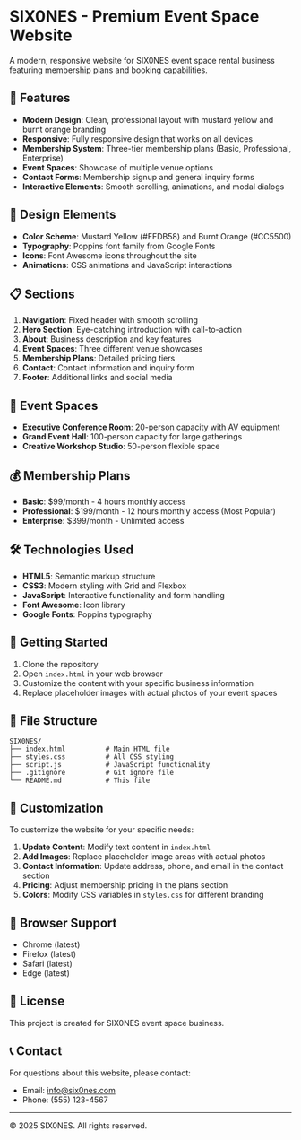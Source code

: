 # SIX0NES - Premium Event Space Website

A modern, responsive website for SIX0NES event space rental business featuring membership plans and booking capabilities.

## 🌟 Features

- **Modern Design**: Clean, professional layout with mustard yellow and burnt orange branding
- **Responsive**: Fully responsive design that works on all devices
- **Membership System**: Three-tier membership plans (Basic, Professional, Enterprise)
- **Event Spaces**: Showcase of multiple venue options
- **Contact Forms**: Membership signup and general inquiry forms
- **Interactive Elements**: Smooth scrolling, animations, and modal dialogs

## 🎨 Design Elements

- **Color Scheme**: Mustard Yellow (#FFDB58) and Burnt Orange (#CC5500)
- **Typography**: Poppins font family from Google Fonts
- **Icons**: Font Awesome icons throughout the site
- **Animations**: CSS animations and JavaScript interactions

## 📋 Sections

1. **Navigation**: Fixed header with smooth scrolling
2. **Hero Section**: Eye-catching introduction with call-to-action
3. **About**: Business description and key features
4. **Event Spaces**: Three different venue showcases
5. **Membership Plans**: Detailed pricing tiers
6. **Contact**: Contact information and inquiry form
7. **Footer**: Additional links and social media

## 🏢 Event Spaces

- **Executive Conference Room**: 20-person capacity with AV equipment
- **Grand Event Hall**: 100-person capacity for large gatherings
- **Creative Workshop Studio**: 50-person flexible space

## 💰 Membership Plans

- **Basic**: $99/month - 4 hours monthly access
- **Professional**: $199/month - 12 hours monthly access (Most Popular)
- **Enterprise**: $399/month - Unlimited access

## 🛠️ Technologies Used

- **HTML5**: Semantic markup structure
- **CSS3**: Modern styling with Grid and Flexbox
- **JavaScript**: Interactive functionality and form handling
- **Font Awesome**: Icon library
- **Google Fonts**: Poppins typography

## 🚀 Getting Started

1. Clone the repository
2. Open `index.html` in your web browser
3. Customize the content with your specific business information
4. Replace placeholder images with actual photos of your event spaces

## 📁 File Structure

```
SIX0NES/
├── index.html          # Main HTML file
├── styles.css          # All CSS styling
├── script.js           # JavaScript functionality
├── .gitignore          # Git ignore file
└── README.md           # This file
```

## 🔧 Customization

To customize the website for your specific needs:

1. **Update Content**: Modify text content in `index.html`
2. **Add Images**: Replace placeholder image areas with actual photos
3. **Contact Information**: Update address, phone, and email in the contact section
4. **Pricing**: Adjust membership pricing in the plans section
5. **Colors**: Modify CSS variables in `styles.css` for different branding

## 📱 Browser Support

- Chrome (latest)
- Firefox (latest)
- Safari (latest)
- Edge (latest)

## 📄 License

This project is created for SIX0NES event space business.

## 📞 Contact

For questions about this website, please contact:
- Email: info@six0nes.com
- Phone: (555) 123-4567

---

© 2025 SIX0NES. All rights reserved.
